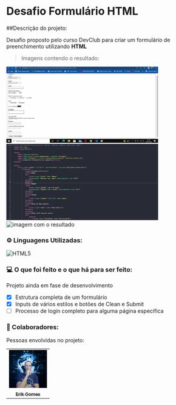 # Desafio Formulário HTML

##Descrição do projeto:

Desafio proposto pelo curso DevClub para criar um formulário de preenchimento utilizando <b>HTML</b>

> Imagens contendo o resultado:

<img src="captura de tela missao.gif" alt="vídeo em formato de gif" width="400px;" height="200px">
<img src="print estrutura HTML.png" alt="imagem com a estrutura HTML"width="400px;" height="200px">
<img src="print página.png" alt="imagem com o resultado" width="400px;">

### ⚙ Linguagens Utilizadas:

![HTML5](https://img.shields.io/badge/-HTML5-333333?style=flat&logo=HTML5)

### 💻 O que foi feito e o que há para ser feito:

Projeto ainda em fase de desenvolvimento

- [x] Estrutura completa de um formulário
- [x] Inputs de vários estilos e botões de Clean e Submit
- [ ] Processo de login completo para alguma página específica

### 🤝 Colaboradores:

Pessoas envolvidas no projeto:

<table>
  <tr>
    <td align="center">
      <a href="https://github.com/gGtEriKk">
        <img src="Foto de perfil do GitHub.png" width="100px;" alt="Foto do Erik Gomes no GitHub"><br>
        <sub>
          <b>Erik Gomes</b>
        </sub>
      </a>    
</table>